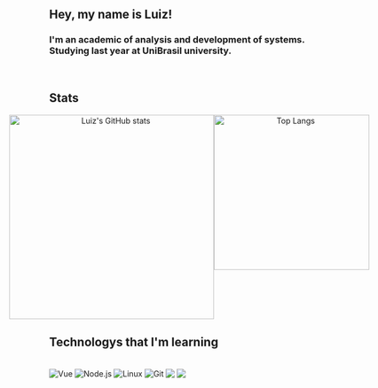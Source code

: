 ## Hey, my name is Luiz! 

### I'm an academic of analysis and development of systems. Studying last year at UniBrasil university.


  <br/>

  ## Stats

<div align="center" style="display: flex; justify-content: center;">
  <img style="width: 369px;" src="https://github-readme-stats.vercel.app/api?username=Luiz-Eduardo-Sousa&show_icons=true&theme=synthwave" alt="Luiz's GitHub stats"/>
  <img style="width: 280px;" src="https://github-readme-stats.vercel.app/api/top-langs/?username=Luiz-Eduardo-Sousa&layout=compact&theme=synthwave" alt="Top Langs"/>
</div>

## Technologys that I'm learning

<div style="display: inline-block"><br/>
  <img align="center" src="https://img.shields.io/badge/Vue.js-35495E?style=for-the-badge&logo=vue.js&logoColor=4FC08D" alt="Vue"/>
  <img align="center" src="https://img.shields.io/badge/Node.js-43853D?style=for-the-badge&logo=node.js&logoColor=white" alt="Node.js"/>
  <img align="center" src="https://img.shields.io/badge/Linux-FCC624?style=for-the-badge&logo=linux&logoColor=black" alt="Linux"/>
  <img align="center" src="https://img.shields.io/badge/git-%23F05033.svg?style=for-the-badge&logo=git&logoColor=white" alt="Git"/>
  <img align="center" src="https://img.shields.io/badge/Nuxt-002E3B?style=for-the-badge&logo=nuxtdotjs&logoColor=#00DC82"></img>
  <img align="center" src="https://img.shields.io/badge/Vuetify-1867C0?style=for-the-badge&logo=vuetify&logoColor=AEDDFF"></img>
</div>
